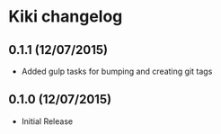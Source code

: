 # Kiki changelog

## 0.1.1 (12/07/2015)

- Added gulp tasks for bumping and creating git tags

## 0.1.0 (12/07/2015)

- Initial Release